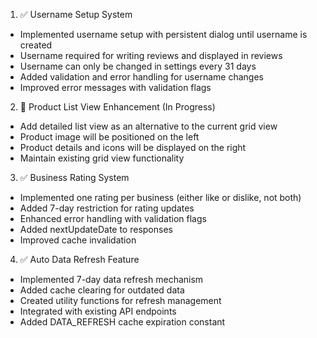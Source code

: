 1. ✅ Username Setup System
- Implemented username setup with persistent dialog until username is created
- Username required for writing reviews and displayed in reviews
- Username can only be changed in settings every 31 days
- Added validation and error handling for username changes
- Improved error messages with validation flags

2. 🔄 Product List View Enhancement (In Progress)
- Add detailed list view as an alternative to the current grid view
- Product image will be positioned on the left
- Product details and icons will be displayed on the right
- Maintain existing grid view functionality

3. ✅ Business Rating System
- Implemented one rating per business (either like or dislike, not both)
- Added 7-day restriction for rating updates
- Enhanced error handling with validation flags
- Added nextUpdateDate to responses
- Improved cache invalidation

4. ✅ Auto Data Refresh Feature
- Implemented 7-day data refresh mechanism
- Added cache clearing for outdated data
- Created utility functions for refresh management
- Integrated with existing API endpoints
- Added DATA_REFRESH cache expiration constant
